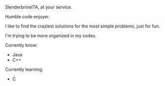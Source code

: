 SlenderbrineITA, at your service.

Humble code enjoyer.

I like to find the craziest solutions for the most simple problems, just for fun.

I'm trying to be more organized in my codes.

Currently know:
- Java
- C++

Currently learning:
- C

<!---
SlenderbrineITA/SlenderbrineITA is a ✨ special ✨ repository because its `README.md` (this file) appears on your GitHub profile.
You can click the Preview link to take a look at your changes.
--->
